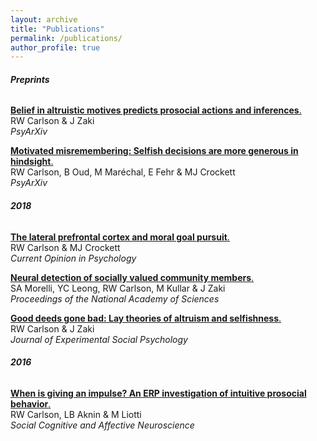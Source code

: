 ```yaml
---
layout: archive
title: "Publications"
permalink: /publications/
author_profile: true
---
```

###### __Preprints__  
  
 [**Belief in altruistic motives predicts prosocial actions and inferences**.](https://www.researchgate.net/profile/Ryan_Carlson4/publication/330913024_Belief_in_altruistic_motives_predicts_prosocial_actions_and_inferences/links/5c5b37e1299bf1d14cb1876a/Belief-in-altruistic-motives-predicts-prosocial-actions-and-inferences.pdf)  
 RW Carlson & J Zaki  
 *PsyArXiv*
  
[**Motivated misremembering: Selfish decisions are more generous in hindsight**.](https://www.researchgate.net/profile/Ryan_Carlson4/publication/330574904_Motivated_misremembering_selfish_decisions_are_more_generous_in_hindsight/links/5c4c87a9458515a4c7424ba6/Motivated-misremembering-selfish-decisions-are-more-generous-in-hindsight.pdf)  
RW Carlson, B Oud, M Maréchal, E Fehr & MJ Crockett  
*PsyArXiv* 

###### __2018__  
 
[**The lateral prefrontal cortex and moral goal pursuit**.](https://static1.squarespace.com/static/538ca3ade4b090f9ef331978/t/5bc8db67e5e5f0da97432b84/1539890024330/1-s2.0-S2352250X18300034-main.pdf)  
RW Carlson & MJ Crockett  
*Current Opinion in Psychology*  

[**Neural detection of socially valued community members**.](http://ssnl.stanford.edu/sites/default/files/pdf/Morelli%20et%20al_in%20press_PNAS.pdf?width=85%&height=85%&iframe=true)  
SA Morelli, YC Leong, RW Carlson, M Kullar & J Zaki  
*Proceedings of the National Academy of Sciences*  
 
[**Good deeds gone bad: Lay theories of altruism and selfishness**.](http://ssnl.stanford.edu/sites/default/files/pdf/carlsonZaki_layTheories_inpress_0.pdf?width=85%&height=85%&iframe=true)  
RW Carlson & J Zaki  
*Journal of Experimental Social Psychology*  

###### __2016__  
 
[**When is giving an impulse? An ERP investigation of intuitive prosocial behavior**.](https://academic.oup.com/scan/article/11/7/1121/1753464)  
RW Carlson, LB Aknin & M Liotti  
*Social Cognitive and Affective Neuroscience*








